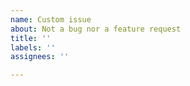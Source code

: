 ```yaml
---
name: Custom issue
about: Not a bug nor a feature request
title: ''
labels: ''
assignees: ''

---
```



